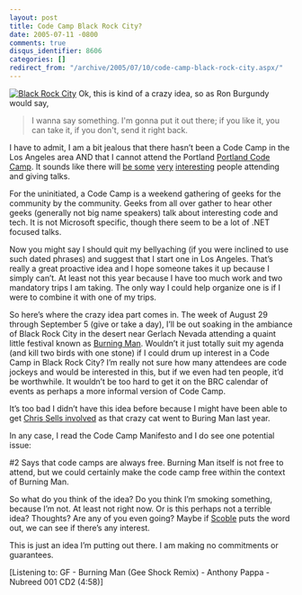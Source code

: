 ```yaml
---
layout: post
title: Code Camp Black Rock City?
date: 2005-07-11 -0800
comments: true
disqus_identifier: 8606
categories: []
redirect_from: "/archive/2005/07/10/code-camp-black-rock-city.aspx/"
---
```


[![Black Rock
City](http://haacked.com/images/BlackRockCity.jpg)](http://www.sidecanyon.com/features/deserts10.htm)
Ok, this is kind of a crazy idea, so as Ron Burgundy would say,

> I wanna say something. I'm gonna put it out there; if you like it, you
> can take it, if you don't, send it right back.

I have to admit, I am a bit jealous that there hasn’t been a Code Camp
in the Los Angeles area AND that I cannot attend the Portland [Portland
Code Camp](http://pacwest.ms/codecamp/pdx/1/). It sounds like there will
[be some](http://neopoleon.com/blog/posts/15103.aspx)
[very](http://www.lazycoder.com/weblog/archives/2005/07/11/forensic-development/)
[interesting](http://www.sellsbrothers.com/news/showTopic.aspx?ixTopic=1815)
people attending and giving talks.

For the uninitiated, a Code Camp is a weekend gathering of geeks for the
community by the community. Geeks from all over gather to hear other
geeks (generally not big name speakers) talk about interesting code and
tech. It is not Microsoft specific, though there seem to be a lot of
.NET focused talks.

Now you might say I should quit my bellyaching (if you were inclined to
use such dated phrases) and suggest that I start one in Los Angeles.
That’s really a great proactive idea and I hope someone takes it up
because I simply can’t. At least not this year because I have too much
work and two mandatory trips I am taking. The only way I could help
organize one is if I were to combine it with one of my trips.

So here’s where the crazy idea part comes in. The week of August 29
through September 5 (give or take a day), I’ll be out soaking in the
ambiance of Black Rock City in the desert near Gerlach Nevada attending
a quaint little festival known as [Burning Man](http://burningman.com/).
Wouldn’t it just totally suit my agenda (and kill two birds with one
stone) if I could drum up interest in a Code Camp in Black Rock City?
I’m really not sure how many attendees are code jockeys and would be
interested in this, but if we even had ten people, it’d be worthwhile.
It wouldn’t be too hard to get it on the BRC calendar of events as
perhaps a more informal version of Code Camp.

It’s too bad I didn’t have this idea before because I might have been
able to get [Chris Sells
involved](http://www.sellsbrothers.com/spout/#Freeing_My_Mind) as that
crazy cat went to Buring Man last year.

In any case, I read the Code Camp Manifesto and I do see one potential
issue:

\#2 Says that code camps are always free. Burning Man itself is not free
to attend, but we could certainly make the code camp free within the
context of Burning Man.

So what do you think of the idea? Do you think I’m smoking something,
because I’m not. At least not right now. Or is this perhaps not a
terrible idea? Thoughts? Are any of you even going? Maybe if
[Scoble](http://radio.weblogs.com/0001011/) puts the word out, we can
see if there’s any interest.

This is just an idea I’m putting out there. I am making no commitments
or guarantees.

[Listening to: GF - Burning Man (Gee Shock Remix) - Anthony Pappa -
Nubreed 001 CD2 (4:58)]

